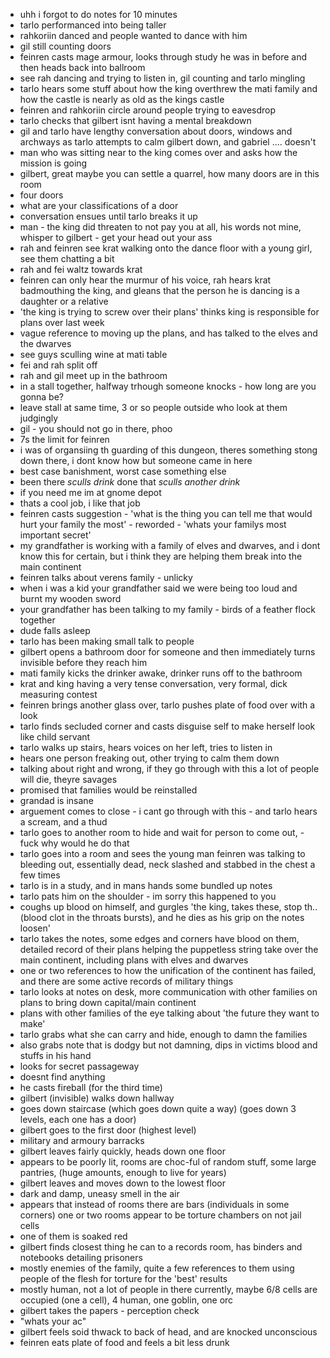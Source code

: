 - uhh i forgot to do notes for 10 minutes
- tarlo performanced into being taller
- rahkoriin danced and people wanted to dance with him
- gil still counting doors
- feinren casts mage armour, looks through study he was in before and then heads back into ballroom
- see rah dancing and trying to listen in, gil counting and tarlo mingling
- tarlo hears some stuff about how the king overthrew the mati family and how the castle is nearly as old as the kings castle
- feinren and rahkoriin circle around people trying to eavesdrop
- tarlo checks that gilbert isnt having a mental breakdown
- gil and tarlo have lengthy conversation about doors, windows and archways as tarlo attempts to calm gilbert down, and gabriel .... doesn't
- man who was sitting near to the king comes over and asks how the mission is going
- gilbert, great maybe you can settle a quarrel, how many doors are in this room
- four doors
- what are your classifications of a door
- conversation ensues until tarlo breaks it up
- man - the king did threaten to not pay you at all, his words not mine, whisper to gilbert - get your head out your ass
- rah and feinren see krat walking onto the dance floor with a young girl, see them chatting a bit
- rah and fei waltz towards krat
- feinren can only hear the murmur of his voice, rah hears krat badmouthing the king, and gleans that the person he is dancing is a daughter or a relative
- 'the king is trying to screw over their plans' thinks king is responsible for plans over last week
- vague reference to moving up the plans, and has talked to the elves and the dwarves
- see guys sculling wine at mati table
- fei and rah split off
- rah and gil meet up in the bathroom
- in a stall together, halfway trhough someone knocks - how long are you gonna be?
- leave stall at same time, 3 or so people outside who look at them judgingly
- gil - you should not go in there, phoo
- 7s the limit for feinren
- i was of organsiing th guarding of this dungeon, theres something stong down there, i dont know how but someone came in here
- best case banishment, worst case something else
- been there *sculls drink* done that *sculls another drink*
- if you need me im at gnome depot
- thats a cool job, i like that job
- feinren casts suggestion - 'what is the thing you can tell me that would hurt your family the most' - reworded - 'whats your familys most important secret'
- my grandfather is working with a family of elves and dwarves, and i dont know this for certain, but i think they are helping them break into the main continent
- feinren talks about verens family - unlicky
- when i was a kid your grandfather said we were being too loud and burnt my wooden sword
- your grandfather has been talking to my family - birds of a feather flock together
- dude falls asleep
- tarlo has been making small talk to people
- gilbert opens a bathroom door for someone and then immediately turns invisible before they reach him
- mati family kicks the drinker awake, drinker runs off to the bathroom
- krat and king having a very tense conversation, very formal, dick measuring contest
- feinren brings another glass over, tarlo pushes plate of food over with a look
- tarlo finds secluded corner and casts disguise self to make herself look like child servant
- tarlo walks up stairs, hears voices on her left, tries to listen in
- hears one person freaking out, other trying to calm them down
- talking about right and wrong, if they go through with this a lot of people will die, theyre savages
- promised that families would be reinstalled
- grandad is insane 
- arguement comes to close - i cant go through with this - and tarlo hears a scream, and a thud
- tarlo goes to another room to hide and wait for person to come out, - fuck why would he do that
- tarlo goes into a room and sees the young man feinren was talking to bleeding out, essentially dead, neck slashed and stabbed in the chest a few times
- tarlo is in a study, and in mans hands some bundled up notes
- tarlo pats him on the shoulder - im sorry this happened to you
- coughs up blood on himself, and gurgles 'the king, takes these, stop th.. (blood clot in the throats bursts), and he dies as his grip on the notes loosen'
- tarlo takes the notes, some edges and corners have blood on them, detailed record of their plans helping the puppetless string take over the main continent, including plans with elves and dwarves
- one or two references to how the unification of the continent has failed, and there are some active records of military things
- tarlo looks at notes on desk, more communication with other families on plans to bring down capital/main continent
- plans with other families of the eye talking about 'the future they want to make'
- tarlo grabs what she can carry and hide, enough to damn the families
- also grabs note that is dodgy but not damning, dips in victims blood and stuffs in his hand
- looks for secret passageway
- doesnt find anything
- he casts fireball (for the third time)
- gilbert (invisible) walks down hallway
- goes down staircase (which goes down quite a way) (goes down 3 levels, each one has a door)
- gilbert goes to the first door (highest level)
- military and armoury barracks
- gilbert leaves fairly quickly, heads down one floor
- appears to be poorly lit, rooms are choc-ful of random stuff, some large pantries, (huge amounts, enough to live for years)
- gilbert leaves and moves down to the lowest floor
- dark and damp, uneasy smell in the air
- appears that instead of rooms there are bars (individuals in some corners) one or two rooms appear to be torture chambers on not jail cells
- one of them is soaked red 
- gilbert finds closest thing he can to a records room, has binders and notebooks detailing prisoners
- mostly enemies of the family, quite a few references to them using people of the flesh for torture for the 'best' results
- mostly human, not a lot of people in there currently, maybe 6/8 cells are occupied (one a cell), 4 human, one goblin, one orc
- gilbert takes the papers - perception check
- "whats your ac"
- gilbert feels soid thwack to back of head, and are knocked unconscious
- feinren eats plate of food and feels a bit less drunk